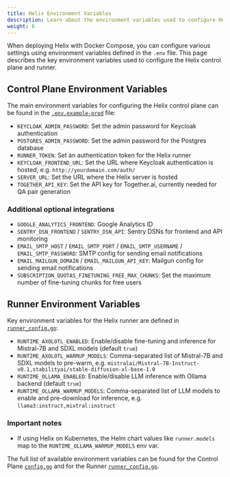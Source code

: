 ```yaml
---
title: Helix Environment Variables
description: Learn about the environment variables used to configure Helix.
weight: 6
---
```


When deploying Helix with Docker Compose, you can configure various settings using environment variables defined in the `.env` file. This page describes the key environment variables used to configure the Helix control plane and runner.

## Control Plane Environment Variables

The main environment variables for configuring the Helix control plane can be found in the [`.env.example-prod`](https://github.com/helixml/helix/blob/main/.env.example-prod) file:

- `KEYCLOAK_ADMIN_PASSWORD`: Set the admin password for Keycloak authentication
- `POSTGRES_ADMIN_PASSWORD`: Set the admin password for the Postgres database  
- `RUNNER_TOKEN`: Set an authentication token for the Helix runner
- `KEYCLOAK_FRONTEND_URL`: Set the URL where Keycloak authentication is hosted, e.g. `http://yourdomain.com/auth/`
- `SERVER_URL`: Set the URL where the Helix server is hosted
- `TOGETHER_API_KEY`: Set the API key for Together.ai, currently needed for QA pair generation

### Additional optional integrations

- `GOOGLE_ANALYTICS_FRONTEND`: Google Analytics ID
- `SENTRY_DSN_FRONTEND` / `SENTRY_DSN_API`: Sentry DSNs for frontend and API monitoring
- `EMAIL_SMTP_HOST` / `EMAIL_SMTP_PORT` / `EMAIL_SMTP_USERNAME` / `EMAIL_SMTP_PASSWORD`: SMTP config for sending email notifications 
- `EMAIL_MAILGUN_DOMAIN` / `EMAIL_MAILGUN_API_KEY`: Mailgun config for sending email notifications
- `SUBSCRIPTION_QUOTAS_FINETUNING_FREE_MAX_CHUNKS`: Set the maximum number of fine-tuning chunks for free users

## Runner Environment Variables

Key environment variables for the Helix runner are defined in [`runner_config.go`](https://github.com/helixml/helix/blob/main/runner/runner_config.go):

- `RUNTIME_AXOLOTL_ENABLED`: Enable/disable fine-tuning and inference for Mistral-7B and SDXL models (default `true`)
- `RUNTIME_AXOLOTL_WARMUP_MODELS`: Comma-separated list of Mistral-7B and SDXL models to pre-warm, e.g. `mistralai/Mistral-7B-Instruct-v0.1,stabilityai/stable-diffusion-xl-base-1.0`
- `RUNTIME_OLLAMA_ENABLED`: Enable/disable LLM inference with Ollama backend (default `true`) 
- `RUNTIME_OLLAMA_WARMUP_MODELS`: Comma-separated list of LLM models to enable and pre-download for inference, e.g. `llama3:instruct,mixtral:instruct`

### Important notes

- If using Helix on Kubernetes, the Helm chart values like `runner.models` map to the `RUNTIME_OLLAMA_WARMUP_MODELS` env var.

The full list of available environment variables can be found for the Control Plane [`config.go`](https://github.com/helixml/helix/blob/main/config.go) and for the Runner [`runner_config.go`](https://github.com/helixml/helix/blob/main/runner/runner_config.go).
